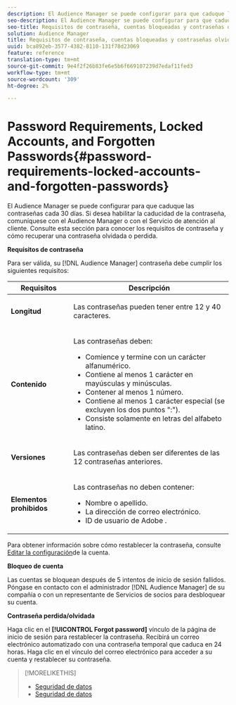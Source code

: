 ```yaml
---
description: El Audience Manager se puede configurar para que caduque las contraseñas cada 30 días. Si desea habilitar la caducidad de la contraseña, comuníquese con el Audience Manager o con el Servicio de atención al cliente. Consulte esta sección para conocer los requisitos de contraseña y cómo recuperar una contraseña olvidada o perdida.
seo-description: El Audience Manager se puede configurar para que caduque las contraseñas cada 30 días. Si desea habilitar la caducidad de la contraseña, comuníquese con el Audience Manager o con el Servicio de atención al cliente. Consulte esta sección para conocer los requisitos de contraseña y cómo recuperar una contraseña olvidada o perdida.
seo-title: Requisitos de contraseña, cuentas bloqueadas y contraseñas olvidadas
solution: Audience Manager
title: Requisitos de contraseña, cuentas bloqueadas y contraseñas olvidadas
uuid: bca892eb-3577-4382-8110-131f78d23069
feature: reference
translation-type: tm+mt
source-git-commit: 9e4f2f26b83fe6e5b6f669107239d7edaf11fed3
workflow-type: tm+mt
source-wordcount: '309'
ht-degree: 2%

---
```



# Password Requirements, Locked Accounts, and Forgotten Passwords{#password-requirements-locked-accounts-and-forgotten-passwords}

El Audience Manager se puede configurar para que caduque las contraseñas cada 30 días. Si desea habilitar la caducidad de la contraseña, comuníquese con el Audience Manager o con el Servicio de atención al cliente. Consulte esta sección para conocer los requisitos de contraseña y cómo recuperar una contraseña olvidada o perdida.

<!-- 

c_password_requirements.xml

 -->

**Requisitos de contraseña**

Para ser válida, su [!DNL Audience Manager] contraseña debe cumplir los siguientes requisitos:

<table id="table_9B79E9F634664F6B995649E3158CCF20"> 
 <thead> 
  <tr> 
   <th colname="col1" class="entry"> Requisitos </th> 
   <th colname="col2" class="entry"> Descripción </th> 
  </tr> 
 </thead>
 <tbody> 
  <tr> 
   <td colname="col1"> <p> <b>Longitud</b> </p> </td> 
   <td colname="col2"> <p>Las contraseñas pueden tener entre 12 y 40 caracteres. </p> </td> 
  </tr> 
  <tr> 
   <td colname="col1"> <p> <b>Contenido</b> </p> </td> 
   <td colname="col2"> <p>Las contraseñas deben: </p> <p> 
     <ul id="ul_70F64B9DE90E463098DFA8AB8349CF0B"> 
      <li id="li_2FBA66E47F4A4E1BB01DE3722821E100">Comience y termine con un carácter alfanumérico. </li> 
      <li id="li_1390D4C9A48944B68B891EE6CB734BBC">Contiene al menos 1 carácter en mayúsculas y minúsculas. </li> 
      <li id="li_B75B64A005804262BAAF0F1901D63358">Contener al menos 1 número. </li> 
      <li id="li_28452022AF4743B8B159187BBD10890A">Contiene al menos 1 carácter especial (se excluyen los dos puntos ":"). </li> 
      <li id="li_C02B931ABAB84FFE9B87AEBAEDF34EF3">Consiste solamente en letras del alfabeto latino. </li> 
     </ul> </p> </td> 
  </tr> 
  <tr> 
   <td colname="col1"> <p> <b>Versiones</b> </p> </td> 
   <td colname="col2"> <p> Las contraseñas deben ser diferentes de las 12 contraseñas anteriores. </p> </td> 
  </tr> 
  <tr> 
   <td colname="col1"> <p> <b>Elementos prohibidos</b> </p> </td> 
   <td colname="col2"> <p> Las contraseñas no deben contener: </p> <p> 
     <ul id="ul_08DE186AF56E401B933256E69279847A"> 
      <li id="li_CC854F7F86484774A76CCF927E1400B4">Nombre o apellido. </li> 
      <li id="li_74ACCF3DE717473B8AB9B1720DD891E7">La dirección de correo electrónico. </li> 
      <li id="li_09C1F699BF6843ACAB4E68D2F57461AB"><span class="keyword"> ID de usuario de Adobe</span> . </li> 
     </ul> </p> </td> 
  </tr> 
 </tbody> 
</table>

Para obtener información sobre cómo restablecer la contraseña, consulte [Editar la configuración](../features/administration/edit-account-settings.md)de la cuenta.

**Bloqueo de cuenta**

Las cuentas se bloquean después de 5 intentos de inicio de sesión fallidos. Póngase en contacto con el administrador [!DNL Audience Manager] de su compañía o con un representante de Servicios de socios para desbloquear su cuenta.

**Contraseña perdida/olvidada**

Haga clic en el **[!UICONTROL Forgot password]** vínculo de la página de inicio de sesión para restablecer la contraseña. Recibirá un correo electrónico automatizado con una contraseña temporal que caduca en 24 horas. Haga clic en el vínculo del correo electrónico para acceder a su cuenta y restablecer su contraseña.

>[!MORELIKETHIS]
>
>* [Seguridad de datos](../overview/data-security-and-privacy/data-security.md)
>* [Seguridad de datos](../overview/data-security-and-privacy/data-privacy.md)

